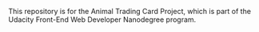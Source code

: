 This repository is for the Animal Trading Card Project, which is part of the Udacity Front-End Web Developer Nanodegree program.
